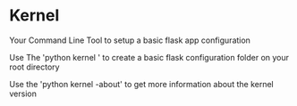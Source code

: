 # Kernel
Your Command Line Tool to setup a basic flask app configuration

Use The 'python kernel <appname>' to create a basic flask configuration folder on your root directory
  
Use the 'python kernel -about' to get more information about the kernel version
